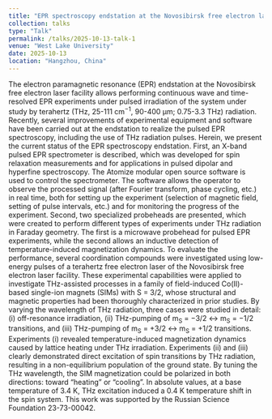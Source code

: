```yaml
---
title: "EPR spectroscopy endstation at the Novosibirsk free electron laser facility: Status 2025"
collection: talks
type: "Talk"
permalink: /talks/2025-10-13-talk-1
venue: "West Lake University"
date: 2025-10-13
location: "Hangzhou, China"
---
```


The electron paramagnetic resonance (EPR) endstation at the Novosibirsk free electron laser facility allows performing continuous wave and time-resolved EPR experiments under pulsed irradiation of the system under study by terahertz (THz, 25-111 cm<sup>−1</sup>, 90-400 μm; 0.75-3.3 THz) radiation. Recently, several improvements of experimental equipment and software have been carried out at the endstation to realize the pulsed EPR spectroscopy, including the use of THz radiation pulses.
Herein, we present the current status of the EPR spectroscopy endstation. First, an X-band pulsed EPR spectrometer is described, which was developed for spin relaxation measurements and for applications in pulsed dipolar and hyperfine spectroscopy. The Atomize modular open source software is used to control the spectrometer. The software allows the operator to observe the processed signal (after Fourier transform, phase cycling, etc.) in real time, both for setting up the experiment (selection of magnetic field, setting of pulse intervals, etc.) and for monitoring the progress of the experiment. Second, two specialized probeheads are presented, which were created to perform different types of experiments under THz radiation in Faraday geometry. The first is a microwave probehead for pulsed EPR experiments, while the second allows an inductive detection of temperature-induced magnetization dynamics. To evaluate the performance, several coordination compounds were investigated using low-energy pulses of a terahertz free electron laser of the Novosibirsk free electron laser facility.
These experimental capabilities were applied to investigate THz-assisted processes in a family of field-induced Co(II)-based single-ion magnets (SIMs) with S = 3/2, whose structural and magnetic properties had been thoroughly characterized in prior studies. By varying the wavelength of THz radiation, three cases were studied in detail:  (i) off-resonance irradiation, (ii) THz-pumping of m<sub>S</sub> = −3/2 ↔ m<sub>S</sub> = −1/2 transitions, and (iii) THz-pumping of m<sub>S</sub> = +3/2 ↔ m<sub>S</sub> = +1/2 transitions. Experiments (i) revealed temperature-induced magnetization dynamics caused by lattice heating under THz irradiation. Experiments (ii) and (iii) clearly demonstrated direct excitation of spin transitions by THz radiation, resulting in a non-equilibrium population of the ground state. By tuning the THz wavelength, the SIM magnetization could be polarized in both directions: toward “heating” or “cooling”. In absolute values, at a base temperature of 3.4 K, THz excitation induced a 0.4 K temperature shift in the spin system.
This work was supported by the Russian Science Foundation 23-73-00042.
